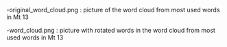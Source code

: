 
-original_word_cloud.png : picture of the word cloud from most used words in Mt 13

-word_cloud.png : picture with rotated words in the word cloud from most used words in Mt 13


